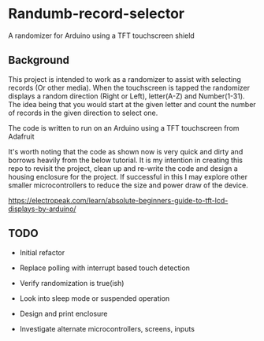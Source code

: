 # Randumb-record-selector
A randomizer for Arduino using a TFT touchscreen shield

## Background
This project is intended to work as a randomizer to assist with selecting records (Or other media). When the touchscreen is tapped the randomizer displays a random direction (Right or Left), letter(A-Z) and Number(1-31). The idea being that you would start at the given letter and count the number of records in the given direction to select one.

The code is written to run on an Arduino using a TFT touchscreen from Adafruit

It's worth noting that the code as shown now is very quick and dirty and borrows heavily from the below tutorial. It is my intention in creating this repo to revisit the project, clean up and re-write the code and design a housing enclosure for the project. If successful in this I may explore other smaller microcontrollers to reduce the size and power draw of the device.

https://electropeak.com/learn/absolute-beginners-guide-to-tft-lcd-displays-by-arduino/

## TODO

  - Initial refactor
  - Replace polling with interrupt based touch detection
  - Verify randomization is true(ish)
  - Look into sleep mode or suspended operation

  - Design and print enclosure
  - Investigate alternate microcontrollers, screens, inputs
